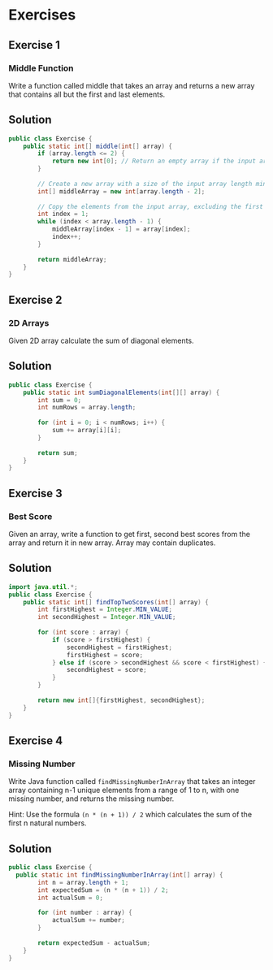 # Exercises
## Exercise 1
### Middle Function
Write a function called middle that takes an array and returns a new array that contains all but the first and last elements.

## Solution

```java
public class Exercise {
    public static int[] middle(int[] array) {
        if (array.length <= 2) {
            return new int[0]; // Return an empty array if the input array has 2 or fewer elements
        }
 
        // Create a new array with a size of the input array length minus 2
        int[] middleArray = new int[array.length - 2];
 
        // Copy the elements from the input array, excluding the first and last elements
        int index = 1;
        while (index < array.length - 1) {
            middleArray[index - 1] = array[index];
            index++;
        }
 
        return middleArray;
    }
}
```

## Exercise 2
### 2D Arrays
Given 2D array calculate the sum of diagonal elements.

## Solution

```java
public class Exercise {
    public static int sumDiagonalElements(int[][] array) {
        int sum = 0;
        int numRows = array.length;
 
        for (int i = 0; i < numRows; i++) {
            sum += array[i][i];
        }
 
        return sum;
    }
}
```

## Exercise 3
### Best Score
Given an array, write a function to get first, second best scores from the array and return it in new array.
Array may contain duplicates.

## Solution

```java
import java.util.*;
public class Exercise {
    public static int[] findTopTwoScores(int[] array) {
        int firstHighest = Integer.MIN_VALUE;
        int secondHighest = Integer.MIN_VALUE;
 
        for (int score : array) {
            if (score > firstHighest) {
                secondHighest = firstHighest;
                firstHighest = score;
            } else if (score > secondHighest && score < firstHighest) {
                secondHighest = score;
            }
        }
 
        return new int[]{firstHighest, secondHighest};
    }
}
```

## Exercise 4
### Missing Number
Write Java function called ```findMissingNumberInArray``` that takes an integer array containing n-1 unique elements from a range of 1 to n, with one missing number, and returns the missing number.

Hint: Use the formula ```(n * (n + 1)) / 2``` which  calculates the sum of the first n natural numbers.

## Solution

```java
public class Exercise {
  public static int findMissingNumberInArray(int[] array) {
        int n = array.length + 1;
        int expectedSum = (n * (n + 1)) / 2;
        int actualSum = 0;
 
        for (int number : array) {
            actualSum += number;
        }
 
        return expectedSum - actualSum;
    }
}
```
